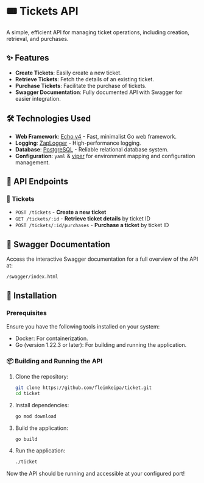 # 🎟️ Tickets API

A simple, efficient API for managing ticket operations, including creation, retrieval, and purchases.

## ✨ Features

- **Create Tickets**: Easily create a new ticket.
- **Retrieve Tickets**: Fetch the details of an existing ticket.
- **Purchase Tickets**: Facilitate the purchase of tickets.
- **Swagger Documentation**: Fully documented API with Swagger for easier integration.

## 🛠️ Technologies Used

- **Web Framework**: [Echo v4](https://echo.labstack.com/) - Fast, minimalist Go web framework.
- **Logging**: [ZapLogger](https://github.com/uber-go/zap) - High-performance logging.
- **Database**: [PostgreSQL](https://www.postgresql.org/) - Reliable relational database system.
- **Configuration**: `yaml` & [viper](https://github.com/spf13/viper) for environment mapping and configuration management.

## 🔗 API Endpoints

### 🎫 Tickets

- `POST /tickets` - **Create a new ticket**  
- `GET /tickets/:id` - **Retrieve ticket details** by ticket ID  
- `POST /tickets/:id/purchases` - **Purchase a ticket** by ticket ID

## 📜 Swagger Documentation

Access the interactive Swagger documentation for a full overview of the API at:

```sh
/swagger/index.html
```

## 🚀 Installation

### Prerequisites

Ensure you have the following tools installed on your system:

- Docker: For containerization.
- Go (version 1.22.3 or later): For building and running the application.

### 📦 Building and Running the API

1. Clone the repository:

   ```sh
   git clone https://github.com/fleimkeipa/ticket.git
   cd ticket
   ```

2. Install dependencies:

   ```sh
   go mod download
   ```

3. Build the application:

   ```sh
   go build
   ```

4. Run the application:

   ```sh
   ./ticket
   ```

Now the API should be running and accessible at your configured port!
